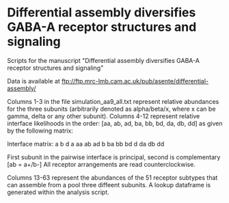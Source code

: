 # Differential assembly diversifies GABA-A receptor structures and signaling
Scripts for the manuscript "Differential assembly diversifies GABA-A receptor structures and signaling"

Data is available at ftp://ftp.mrc-lmb.cam.ac.uk/pub/asente/differential-assembly/

Columns 1-3 in the file simulation_aa9_all.txt represent relative abundances for the three subunits (arbitrarily denoted as alpha/beta/x, where x can be gamma, delta or any other subunit).
Columns 4-12 represent relative interface likelihoods in the order: [aa, ab, ad, ba, bb, bd, da, db, dd] as given by the following matrix:

 Interface matrix:
    a b  d
 a aa ab ad
 b ba bb bd
 d da db dd

 First subunit in the pairwise interface is principal, second is complementary [ab = a+/b-]
 All receptor arrangements are read counterclockwise.

Columns 13-63 represent the abundances of the 51 receptor subtypes that can assemble from a pool three diffeent subunits. A lookup dataframe is generated within the analysis script.
